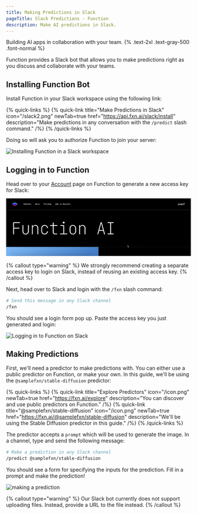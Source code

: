 ```yaml
---
title: Making Predictions in Slack
pageTitle: Slack Predictions - Function
description: Make AI predictions in Slack.
---
```


Building AI apps in collaboration with your team. {% .text-2xl .text-gray-500 .font-normal %}

Function provides a Slack bot that allows you to make predictions right as you discuss and collaborate with your teams.

## Installing Function Bot
Install Function in your Slack workspace using the following link:

{% quick-links %}
{% quick-link title="Make Predictions in Slack" icon="/slack2.png" newTab=true href="https://api.fxn.ai/slack/install" description="Make predictions in any conversation with the `/predict` slash command." /%}
{% /quick-links %}

Doing so will ask you to authorize Function to join your server:

![Installing Function in a Slack workspace](/slack-install.png)

## Logging in to Function
Head over to your [Account](https://fxn.ai/account) page on Function to generate a new access key for Slack:

![generate access key](https://raw.githubusercontent.com/fxnai/.github/main/access_key.gif)

{% callout type="warning" %} We strongly recommend creating a separate access key to login on Slack, instead of reusing an existing access key. {% /callout %}

Next, head over to Slack and login with the `/fxn` slash command:

```bash
# Send this message in any Slack channel
/fxn
```

You should see a login form pop up. Paste the access key you just generated and login:

![Logging in to Function on Slack](/slack-login.gif)

## Making Predictions
First, we'll need a predictor to make predictions with. You can either use a public predictor on Function, or make your own. In this guide, we'll be using the `@samplefxn/stable-diffusion` predictor:

{% quick-links %}
{% quick-link title="Explore Predictors" icon="/icon.png" newTab=true href="https://fxn.ai/explore" description="You can discover and use public predictors on Function." /%}
{% quick-link title="@samplefxn/stable-diffusion" icon="/icon.png" newTab=true href="https://fxn.ai/@samplefxn/stable-diffusion" description="We'll be using the Stable Diffusion predictor in this guide." /%}
{% /quick-links %}

The predictor accepts a `prompt` which will be used to generate the image. In a channel, type and send the following message:
```bash
# Make a prediction in any Slack channel
/predict @samplefxn/stable-diffusion
```

You should see a form for specifying the inputs for the prediction. Fill in a prompt and make the prediction!

![making a prediction](/slack-predict.gif)

{% callout type="warning" %} Our Slack bot currently does not support uploading files. Instead, provide a URL to the file instead. {% /callout %}